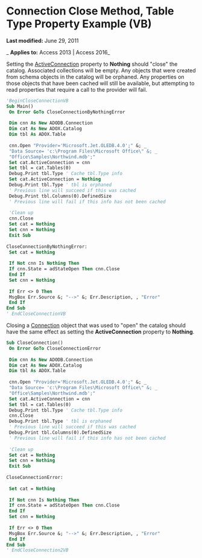 
# Connection Close Method, Table Type Property Example (VB)

 **Last modified:** June 29, 2011

 _ **Applies to:** Access 2013 | Access 2016_

Setting the [ActiveConnection](c1d90eca-9d62-4d7e-c275-5094e914ecb4.md) property to **Nothing** should "close" the catalog. Associated collections will be empty. Any objects that were created from schema objects in the catalog will be orphaned. Any properties on those objects that have been cached will still be available, but attempting to read properties that require a call to the provider will fail.




```vb
'BeginCloseConnectionVB 
Sub Main() 
 On Error GoTo CloseConnectionByNothingError 
 
 Dim cnn As New ADODB.Connection 
 Dim cat As New ADOX.Catalog 
 Dim tbl As ADOX.Table 
 
 cnn.Open "Provider='Microsoft.Jet.OLEDB.4.0';" &; _ 
 "Data Source= 'c:\Program Files\Microsoft Office\" &; _ 
 "Office\Samples\Northwind.mdb';" 
 Set cat.ActiveConnection = cnn 
 Set tbl = cat.Tables(0) 
 Debug.Print tbl.Type ' Cache tbl.Type info 
 Set cat.ActiveConnection = Nothing 
 Debug.Print tbl.Type ' tbl is orphaned 
 ' Previous line will succeed if this was cached 
 Debug.Print tbl.Columns(0).DefinedSize 
 ' Previous line will fail if this info has not been cached 
 
 'Clean up 
 cnn.Close 
 Set cat = Nothing 
 Set cnn = Nothing 
 Exit Sub 
 
CloseConnectionByNothingError: 
 Set cat = Nothing 
 
 If Not cnn Is Nothing Then 
 If cnn.State = adStateOpen Then cnn.Close 
 End If 
 Set cnn = Nothing 
 
 If Err <> 0 Then 
 MsgBox Err.Source &; "-->" &; Err.Description, , "Error" 
 End If 
End Sub 
' EndCloseConnectionVB 

```

Closing a [Connection](c16023aa-0321-2513-ee71-255d6ffba03d.md) object that was used to "open" the catalog should have the same effect as setting the **ActiveConnection** property to **Nothing**.



```vb
Sub CloseConnection() 
 On Error GoTo CloseConnectionError 
 
 Dim cnn As New ADODB.Connection 
 Dim cat As New ADOX.Catalog 
 Dim tbl As ADOX.Table 
 
 cnn.Open "Provider='Microsoft.Jet.OLEDB.4.0';" &; _ 
 "Data Source= 'c:\Program Files\Microsoft Office\" &; _ 
 "Office\Samples\Northwind.mdb';" 
 Set cat.ActiveConnection = cnn 
 Set tbl = cat.Tables(0) 
 Debug.Print tbl.Type ' Cache tbl.Type info 
 cnn.Close 
 Debug.Print tbl.Type ' tbl is orphaned 
 ' Previous line will succeed if this was cached 
 Debug.Print tbl.Columns(0).DefinedSize 
 ' Previous line will fail if this info has not been cached 
 
 'Clean up 
 Set cat = Nothing 
 Set cnn = Nothing 
 Exit Sub 
 
CloseConnectionError: 
 
 Set cat = Nothing 
 
 If Not cnn Is Nothing Then 
 If cnn.State = adStateOpen Then cnn.Close 
 End If 
 Set cnn = Nothing 
 
 If Err <> 0 Then 
 MsgBox Err.Source &; "-->" &; Err.Description, , "Error" 
 End If 
End Sub 
' EndCloseConnection2VB 

```


